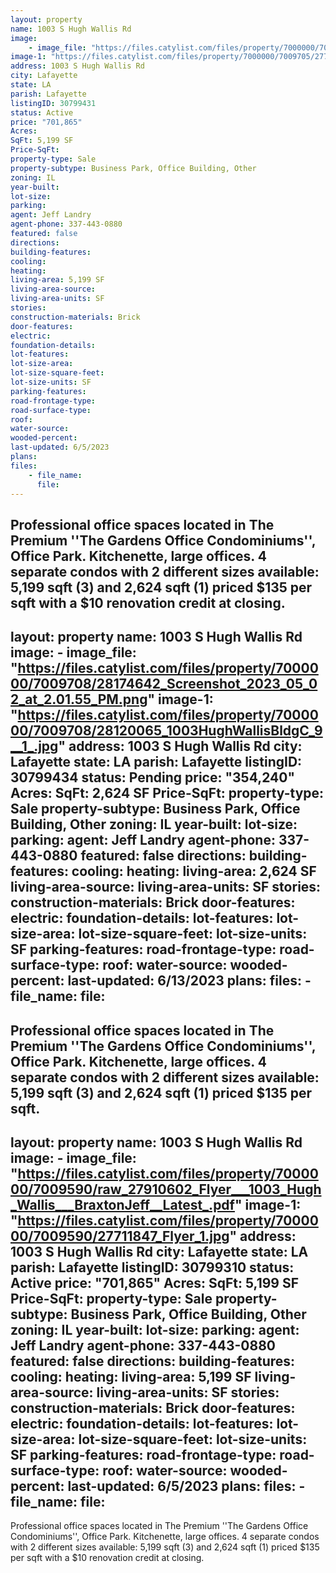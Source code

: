 ```yaml
---
layout: property
name: 1003 S Hugh Wallis Rd
image:
    - image_file: "https://files.catylist.com/files/property/7000000/7009705/raw_27910706_Flyer___1003_Hugh_Wallis___BraxtonJeff__Latest_.pdf"
image-1: "https://files.catylist.com/files/property/7000000/7009705/27710665_Flyer_1.jpg"
address: 1003 S Hugh Wallis Rd
city: Lafayette
state: LA
parish: Lafayette
listingID: 30799431
status: Active
price: "701,865"
Acres:
SqFt: 5,199 SF
Price-SqFt:
property-type: Sale
property-subtype: Business Park, Office Building, Other
zoning: IL
year-built:
lot-size:
parking:
agent: Jeff Landry
agent-phone: 337-443-0880
featured: false
directions:
building-features:
cooling:
heating:
living-area: 5,199 SF
living-area-source:
living-area-units: SF
stories:
construction-materials: Brick
door-features:
electric:
foundation-details:
lot-features:
lot-size-area:
lot-size-square-feet:
lot-size-units: SF
parking-features:
road-frontage-type:
road-surface-type:
roof:
water-source:
wooded-percent:
last-updated: 6/5/2023
plans:
files:
    - file_name:
      file:
---
```

Professional office spaces located in The Premium ''The Gardens Office Condominiums'', Office Park. Kitchenette, large offices. 4 separate condos with 2 different sizes available: 5,199 sqft (3) and 2,624 sqft (1) priced $135 per sqft with a $10 renovation credit at closing.
---
layout: property
name: 1003 S Hugh Wallis Rd
image:
    - image_file: "https://files.catylist.com/files/property/7000000/7009708/28174642_Screenshot_2023_05_02_at_2.01.55_PM.png"
image-1: "https://files.catylist.com/files/property/7000000/7009708/28120065_1003HughWallisBldgC_9__1_.jpg"
address: 1003 S Hugh Wallis Rd
city: Lafayette
state: LA
parish: Lafayette
listingID: 30799434
status: Pending
price: "354,240"
Acres:
SqFt: 2,624 SF
Price-SqFt:
property-type: Sale
property-subtype: Business Park, Office Building, Other
zoning: IL
year-built:
lot-size:
parking:
agent: Jeff Landry
agent-phone: 337-443-0880
featured: false
directions:
building-features:
cooling:
heating:
living-area: 2,624 SF
living-area-source:
living-area-units: SF
stories:
construction-materials: Brick
door-features:
electric:
foundation-details:
lot-features:
lot-size-area:
lot-size-square-feet:
lot-size-units: SF
parking-features:
road-frontage-type:
road-surface-type:
roof:
water-source:
wooded-percent:
last-updated: 6/13/2023
plans:
files:
    - file_name:
      file:
---
Professional office spaces located in The Premium ''The Gardens Office Condominiums'', Office Park. Kitchenette, large offices. 4 separate condos with 2 different sizes available: 5,199 sqft (3) and 2,624 sqft (1) priced $135 per sqft.
---
layout: property
name: 1003 S Hugh Wallis Rd
image:
    - image_file: "https://files.catylist.com/files/property/7000000/7009590/raw_27910602_Flyer___1003_Hugh_Wallis___BraxtonJeff__Latest_.pdf"
image-1: "https://files.catylist.com/files/property/7000000/7009590/27711847_Flyer_1.jpg"
address: 1003 S Hugh Wallis Rd
city: Lafayette
state: LA
parish: Lafayette
listingID: 30799310
status: Active
price: "701,865"
Acres:
SqFt: 5,199 SF
Price-SqFt:
property-type: Sale
property-subtype: Business Park, Office Building, Other
zoning: IL
year-built:
lot-size:
parking:
agent: Jeff Landry
agent-phone: 337-443-0880
featured: false
directions:
building-features:
cooling:
heating:
living-area: 5,199 SF
living-area-source:
living-area-units: SF
stories:
construction-materials: Brick
door-features:
electric:
foundation-details:
lot-features:
lot-size-area:
lot-size-square-feet:
lot-size-units: SF
parking-features:
road-frontage-type:
road-surface-type:
roof:
water-source:
wooded-percent:
last-updated: 6/5/2023
plans:
files:
    - file_name:
      file:
---
Professional office spaces located in The Premium ''The Gardens Office Condominiums'', Office Park. Kitchenette, large offices. 4 separate condos with 2 different sizes available: 5,199 sqft (3) and 2,624 sqft (1) priced $135 per sqft with a $10 renovation credit at closing.
